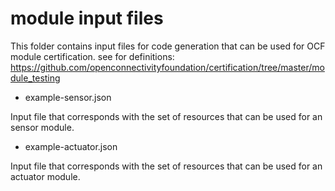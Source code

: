 # module input files

This folder contains input files for code generation that can be used for
OCF module certification.
see for definitions: 
https://github.com/openconnectivityfoundation/certification/tree/master/module_testing

- example-sensor.json

Input file that corresponds with the set of resources that can be used for an sensor module.


- example-actuator.json

Input file that corresponds with the set of resources that can be used for an actuator module.
